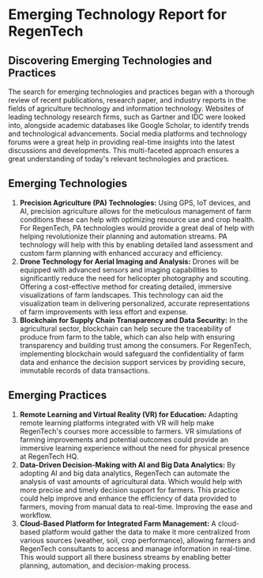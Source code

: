 # Emerging Technology Report for RegenTech  
## Discovering Emerging Technologies and Practices
The search for emerging technologies and practices began with a thorough review of recent publications, research paper, and industry reports in the fields of agriculture technology and information technology. Websites of leading technology research firms, such as Gartner and IDC were looked into, alongside academic databases like Google Scholar, to identify trends and technological advancements. Social media platforms and technology forums were a great help in providing real-time insights into the latest discussions and developments. This multi-faceted approach ensures a great understanding of today's relevant technologies and practices.
## Emerging Technologies
1. **Precision Agriculture (PA) Technologies:** Using GPS, IoT devices, and AI, precision agriculture allows for the meticulous management of farm conditions these can help with optimizing resource use and crop health. For RegenTech, PA technologies would provide a great deal of help with helping revolutionize their planning and automation streams. PA technology will help with this by enabling detailed land assessment and custom farm planning with enhanced accuracy and efficiency.
2. **Drone Technology for Aerial Imaging and Analysis:** Drones will be equipped with advanced sensors and imaging capabilities to significantly reduce the need for helicopter photography and scouting. Offering a cost-effective method for creating detailed, immersive visualizations of farm landscapes. This technology can aid the visualization team in delivering personalized, accurate representations of farm improvements with less effort and expense.
3. **Blockchain for Supply Chain Transparency and Data Security:** In the agricultural sector, blockchain can help secure the traceability of produce from farm to the table, which can also help with ensuring transparency and building trust among the consumers. For RegenTech, implementing blockchain would safeguard the confidentiality of farm data and enhance the decision support services by providing secure, immutable records of data transactions.
## Emerging Practices
1. **Remote Learning and Virtual Reality (VR) for Education:** Adapting remote learning platforms integrated with VR will help make RegenTech's courses more accessible to farmers. VR simulations of farming improvements and potential outcomes could provide an immersive learning experience without the need for physical presence at RegenTech HQ.
2. **Data-Driven Decision-Making with AI and Big Data Analytics:** By adopting AI and big data analytics, RegenTech can automate the analysis of vast amounts of agricultural data. Which would help with more precise and timely decision support for farmers. This practice could help improve and enhance the efficiency of data provided to farmers, moving from manual data to real-time. Improving the ease and workflow.
3. **Cloud-Based Platform for Integrated Farm Management:** A cloud-based platform would gather the data to make it more centralized from various sources (weather, soil, crop performance), allowing farmers and RegenTech consultants to access and manage information in real-time. This would support all there business streams by enabling better planning, automation, and decision-making process.